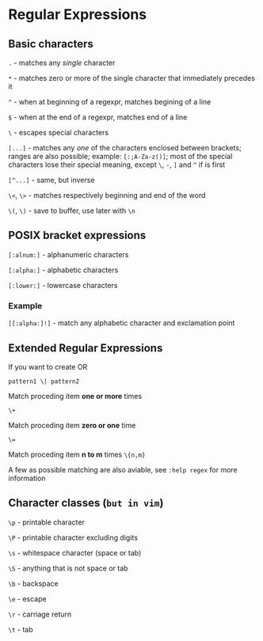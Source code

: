 # Regular Expressions

## Basic characters

`.` - matches any *single* character

`*` - matches zero or more of the single character that immediately precedes it 

`^` - when at beginning of a regexpr, matches begining of a line

`$` - when at the end of a regexpr, matches end of a line

`\` - escapes special characters

`[...]` - matches any *one* of the characters enclosed between brackets;
ranges are also possible; example: `[:;A-Za-z()]`;
most of the special characters lose their special meaning, except `\`, `-`, `]`
and `^` if is first

`[^...]` - same, but inverse

`\<`, `\>` - matches respectively beginning and end of the word

`\(`, `\)` - save to buffer, use later with `\n`

## POSIX bracket expressions

`[:alnum:]` - alphanumeric characters

`[:alpha:]` - alphabetic characters

`[:lower:]` - lowercase characters

### Example

`[[:alpha:]!]` - match any alphabetic character and exclamation point

## Extended Regular Expressions

If you want to create OR

`pattern1 \| pattern2`

Match proceding item **one or more** times

`\+`

Match proceding item **zero or one** time

`\=`

Match proceding item **n to m** times
`\{n,m}`

A few as possible matching are also aviable, see `:help regex` for more
information

## Character classes (`but in vim`)

`\p` - printable character

`\P` - printable character excluding digits

`\s` - whitespace character (space or tab)

`\S` - anything that is not space or tab

`\b` - backspace

`\e` - escape

`\r` - carriage return

`\t` - tab

